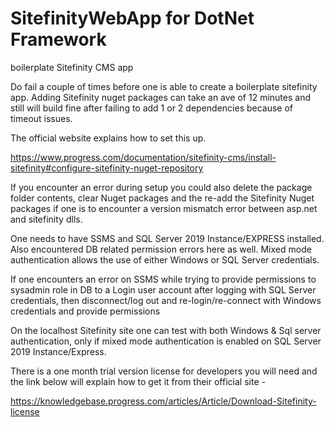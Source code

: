 # SitefinityWebApp for DotNet Framework

boilerplate Sitefinity CMS app

Do fail a couple of times before one is able to create a boilerplate sitefinity app. 
Adding Sitefinity nuget packages can take an ave of 12 minutes and still will build fine 
after failing to add 1 or 2 dependencies because of timeout issues. 

The official website explains how to set this up. 

https://www.progress.com/documentation/sitefinity-cms/install-sitefinity#configure-sitefinity-nuget-repository

If you encounter an error during setup you could also delete the package folder 
contents, clear Nuget packages and the re-add the Sitefinity Nuget packages if 
one is to encounter a version mismatch error between asp.net and sitefinity dlls.

One needs to have SSMS and SQL Server 2019 Instance/EXPRESS installed. 
Also encountered DB related permission errors here as well. Mixed mode 
authentication allows the use of either Windows or SQL Server credentials. 

If one encounters an error on SSMS while trying to provide permissions to sysadmin 
role in DB to a Login user account after logging with SQL Server credentials, then 
disconnect/log out and re-login/re-connect with Windows credentials and provide
permissions

On the localhost Sitefinity site one can test with both Windows & Sql server 
authentication, only if mixed mode authentication is enabled on SQL Server 2019 
Instance/Express. 



There is a one month trial version license for developers you will need and the link below 
will explain how to get it from their official site -

https://knowledgebase.progress.com/articles/Article/Download-Sitefinity-license 


